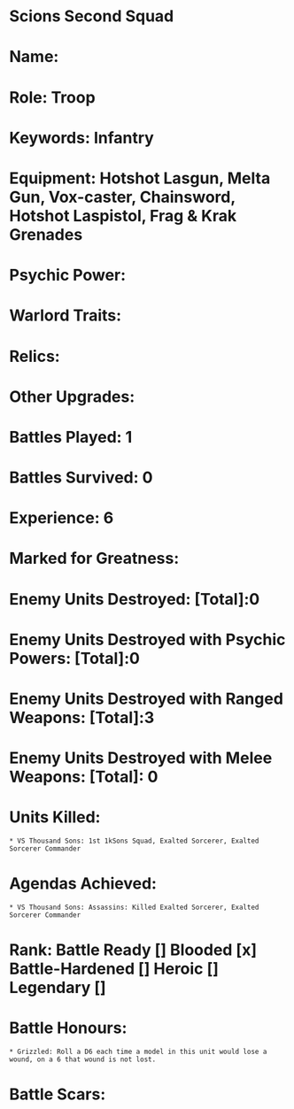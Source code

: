 # Scions Second Squad

# Name: 
# Role: Troop
# Keywords: Infantry
# Equipment: Hotshot Lasgun, Melta Gun, Vox-caster, Chainsword, Hotshot Laspistol, Frag & Krak Grenades
# Psychic Power:
# Warlord Traits:
# Relics:
# Other Upgrades:

# Battles Played: 1
# Battles Survived: 0
# Experience: 6
# Marked for Greatness:
# Enemy Units Destroyed: [Total]:0  
# Enemy Units Destroyed with Psychic Powers: [Total]:0
# Enemy Units Destroyed with Ranged Weapons: [Total]:3
# Enemy Units Destroyed with Melee Weapons: [Total]: 0
# Units Killed: 
    * VS Thousand Sons: 1st 1kSons Squad, Exalted Sorcerer, Exalted Sorcerer Commander
# Agendas Achieved:
    * VS Thousand Sons: Assassins: Killed Exalted Sorcerer, Exalted Sorcerer Commander

# Rank: Battle Ready [] Blooded [x] Battle-Hardened [] Heroic [] Legendary []

# Battle Honours: 
    * Grizzled: Roll a D6 each time a model in this unit would lose a wound, on a 6 that wound is not lost.
# Battle Scars: